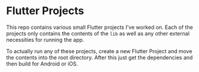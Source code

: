 Flutter Projects
===

This repo contains various small Flutter projects I've worked on. Each of the projects only contains the contents of the `lib` as well as any other external necessities for running the app. 

To actually run any of these projects, create a new Flutter Project and move the contents into the root directory. After this just get the dependencies and then build for Android or iOS.
